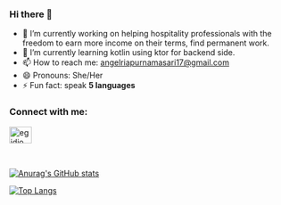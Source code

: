 ### Hi there 👋

<!--
**angellee177/angellee177** is a ✨ _special_ ✨ repository because its `README.md` (this file) appears on your GitHub profile.

Here are some ideas to get you started: -->

- 🔭 I’m currently working on helping hospitality professionals with the freedom to earn more income on their terms, find permanent work.
- 🌱 I’m currently learning kotlin using ktor for backend side.
- 📫 How to reach me: angelriapurnamasari17@gmail.com
- 😄 Pronouns: She/Her
- ⚡ Fun fact: speak **5 languages**

<h3 align="left">Connect with me:</h3>
<p align="left">
<a href="https://www.linkedin.com/in/angel-ria-purnamasari/" target="blank"><img align="center" src="https://raw.githubusercontent.com/rahuldkjain/github-profile-readme-generator/master/src/images/icons/Social/linked-in-alt.svg" alt="egidio de-souza" height="30" width="40" /></a>
</p>

<br/>

[![Anurag's GitHub stats](https://github-readme-stats.vercel.app/api?username=angellee177&show_icons=true&hide_title=true&show_owner=true)](https://github.com/angellee177/angellee177)

[![Top Langs](https://github-readme-stats.vercel.app/api/top-langs/?username=angellee177&langs_count=10&layout=compact)](https://github.com/angellee177/angellee177)
<br />
 
<!-- ![](https://img.shields.io/badge/Linux-Ubuntu-informational?style=flat&logo=ubuntu&logoColor=red&color=2bbc8a)
<br/><br />
![](https://img.shields.io/badge/Cloud-Firebase-informational?style=flat&logo=firebase&logoColor=orange&color=2bbc8a)
![](https://img.shields.io/badge/Cloud-AWS-informational?style=flat&logo=ec2&logoColor=orang&color=2bbc8a)
![](https://img.shields.io/badge/Cloud-Digital_Ocean-informational?style=flat&logo=digital_ocean&logoColor=orang&color=2bbc8a)
<br /><br />
![](https://img.shields.io/badge/Code-PHP-informational?style=flat&logo=PHP&logoColor=blue&color=2bbc8a)
![](https://img.shields.io/badge/Code-Javascript-informational?style=flat&logo=javascript&logoColor=yellow&color=2bbc8a)
![](https://img.shields.io/badge/Code-ruby-informational?style=flat&logo=ruby&logoColor=red&color=2bbc8a)
![](https://img.shields.io/badge/Code-_PHP_-informational?style=flat&logo=PHP&logoColor=blue&color=2bbc8a)
![](https://img.shields.io/badge/Code-Java-informational?style=flat&logo=java&logoColor=orange&color=2bbc8a)
![](https://img.shields.io/badge/Code-COBOL-informational?style=flat&logo=as400&logoColor=orange&color=2bbc8a)
<br />
<br/>
![](https://img.shields.io/badge/Framework-codeigniter-informational?style=flat&logo=codeigniter&logoColor=orange&color=2bbc8a)
![](https://img.shields.io/badge/Framework-laravel-informational?style=flat&logo=laravel&logoColor=red&color=2bbc8a)
![](https://img.shields.io/badge/Framework-express-informational?style=flat&logo=express&logoColor=green&color=2bbc8a)
![](https://img.shields.io/badge/Framework-react-informational?style=flat&logo=react&logoColor=blue&color=2bbc8a)
![](https://img.shields.io/badge/Framework-vue-informational?style=flat&logo=vue&logoColor=green&color=2bbc8a)
![](https://img.shields.io/badge/Framework-rails-informational?style=flat&logo=rails&logoColor=red&color=2bbc8a)
![](https://img.shields.io/badge/Framework-spring-informational?style=flat&logo=spring&logoColor=green&color=2bbc8a)
![](https://img.shields.io/badge/Framework-SMART_400-informational?style=flat&logo=iBMi&logoColor=green&color=2bbc8a) -->

